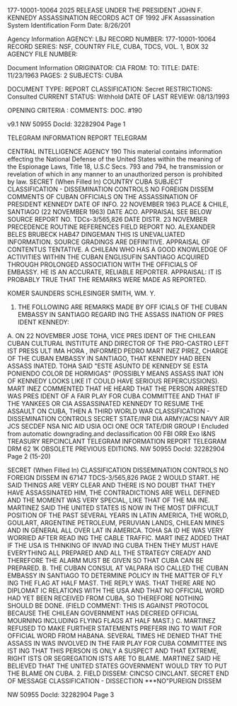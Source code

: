 177-10001-10064
2025 RELEASE UNDER THE PRESIDENT JOHN F. KENNEDY ASSASSINATION RECORDS ACT OF 1992
JFK Assassination System
Identification Form
Date: 8/26/201

Agency Information
AGENCY: LBJ
RECORD NUMBER: 177-10001-10064
RECORD SERIES: NSF, COUNTRY FILE, CUBA, TDCS, VOL. 1, BOX 32
AGENCY FILE NUMBER:

Document Information
ORIGINATOR: CIA
FROM:
TO:
TITLE:
DATE: 11/23/1963
PAGES: 2
SUBJECTS: CUBA

DOCUMENT TYPE: REPORT
CLASSIFICATION: Secret
RESTRICTIONS: Consulted
CURRENT STATUS: Withhold
DATE OF LAST REVIEW: 08/13/1993

OPENING CRITERIA :
COMMENTS: DOC. #190

v9.1
NW 50955 DocId: 32282904 Page 1

TELEGRAM INFORMATION REPORT TELEGRAM

CENTRAL INTELLIGENCE AGENCY
190
This material contains information effecting the National Defense of the United States within the meaning of the Espionage Laws, Title 18, U.S.C Secs.
793 and 794, he transmission or revelation of which in any manner to an unauthorized person is prohibited by law.
SECRET
(When Filled In)
COUNTRY CUBA
SUBJECT
CLASSIFICATION - DISSEMINATION CONTROLS
NO FOREIGN DISSEM
COMMENTS OF CUBAN OFFICIALS ON THE
ASSASSINATION OF PRESIDENT KENNEDY
DATE OF
INFO.
22 NOVEMBER 1963
PLACE &
CHILE, SANTIAGO (22 NOVEMBER 1963)
DATE ACO.
APPRAISAL SEE BELOW
SOURCE
REPORT NO. TDCs-3/565,826
DATE DISTR. 23 NOVEMBER
PRECEDENCE ROUTINE
REFERENCES
FIELD REPORT NO.
ALEXANDER
BELES
BRUBECK
HAB47
DINGEMAN
THIS IS UNEVALUATED INFORMATION. SOURCE GRADINGS ARE DEFINITIVE. APPRAISAL OF CONTENTUS TENTATIVE.
A CHILEAN WHO HAS A GOOD KNOWLEDGE OF ACTIVITIES WITHIN THE CUBAN ENGLISUFIN
SANTIAGO ACQUIRED THROUGH PROLONGED ASSOCIATION WITH THE OFFICIALS OF EMBASSY.
HE IS AN ACCURATE, RELIABLE REPORTER.
APPRAISAL: IT IS PROBABLY TRUE THAT THE REMARKS WERE MADE AS REPORTED.

KOMER
SAUNDERS
SCHLESINGER
SMITH, WM. Y.
1. THE FOLLOWING ARE REMARKS MADE BY OFF ICIALS OF THE CUBAN EMBASSY IN SANTIAGO
REGARD ING THE ASSASS INATION OF PRES IDENT KENNEDY:

A. ON 22 NOVEMBER JOSE TOHA, VICE PRES IDENT OF THE CHILEAN CUBAN CULTURAL
INSTITUTE AND DIRECTOR OF THE PRO-CASTRO LEFT IST PRESS ULT IMA HORA , INFORMED
PEDRO MART INEZ PIREZ, CHARGE OF THE CUBAN EMBASSY IN SANTIAGO, THAT KENNEDY HAD
BEEN ASSASS INATED. TOHA SAID "ESTE ASUNTO DE KENNEDY SE ESTA PONIENDO COLOR DE
HORMIGAS" (POSSIBLY MEANS ASSASS INAT ION OF KENNEDY LOOKS LIKE IT COULD HAVE
SERIOUS REPERCUSSIONS). MART INEZ COMMENTED THAT HE HEARD THAT THE PERSON
ARRESTED WAS PRES IDENT OF A FAIR PLAY FOR CUBA COMMITTEE AND THAT IF THE YANKEES
OR CIA ASSASSINATED KENNEDY TO RESUME THE ASSAULT ON CUBA, THEN A THIRD WORLD WAR
CLASSIFICATION - DISSEMINATION CONTROLS
SECRET
STATE/INR DIA ARMY/ACSI NAVY AIR JCS SECDEF NSA NIC AID USIA OCI ONE OCR
TATE/DIR
GROUP I
Encluded from automatic
downgrading.and
declassification
00
FBI
ORR
Exo
I&NS TREASURY REPCINCLANT
TELEGRAM INFORMATION REPORT TELEGRAM
DRM
62 1K OBSOLETE PREVIOUS EDITIONS.
NW 50955 DocId: 32282904 Page 2
(15-20)

SECRET
(When Filled In)
CLASSIFICATION DISSEMINATION CONTROLS
NO FOREIGN DISSEM
IN 67147
TDCS-3/565,826
PAGE 2
WOULD START. HE SAID THINGS ARE VERY CLEAR AND THERE IS NO DOUBT THAT THEY
HAVE ASSASSINATED HIM, THE CONTRADICTIONS ARE WELL DEFINED AND THE MOMENT WAS
VERY SPECIAL, LIKE THAT OF THE MA INE. MARTINEZ SAID THE UNITED STATES IS NOW
IN THE MOST DIFFICULT POSITION OF THE PAST SEVERAL YEARS IN LATIN AMERICA,
THE WORLD, GOULART, ARGENTINE PETROLEUM, PERUVIAN LANDS, CHILEAN MINES AND IN
GENERAL ALL OVER LAT IN AMERICA. TOHA SA ID HE WAS VERY WORRIED AFTER READ ING
THE CABLE TRAFFIC. MART INEZ ADDED THAT IF THE USA IS THINKING OF INVAD ING
CUBA THEN THEY MUST HAVE EVERYTHING ALL PREPARED AND ALL THE STRATEGY CREADY AND
THEREFORE THE ALARM MUST BE GIVEN SO THAT CUBA CAN BE PREPARED.
B. THE CUBAN CONSUL AT VALPARA ISO CALLED THE CUBAN EMBASSY IN SANTIAGO TO
DETERMINE POLICY IN THE MATTER OF FLY ING THE FLAG AT HALF MAST. THE REPLY WAS.
THAT THERE ARE NO DIPLOMAT IC RELATIONS WITH THE USA AND THAT NO OFFICIAL WORD
HAD YET BEEN RECEIVED FROM CUBA, SO THEREFORE NOTHING SHOULD BE DONE. (FIELD
COMMENT: THIS IS AGAINST PROTOCOL BECAUSE THE CHILEAN GOVERNMENT HAS DECREED
OFFICIAL MOURNING INCLUDING FLYING FLAGS AT HALF MAST.)
C. MARTINEZ REFUSED TO MAKE FURTHER STATEMENTS PREFERR ING TO WAIT FOR
OFFICIAL WORD FROM HABANA. SEVERAL TIMES HE DENIED THAT THE ASSASS IN WAS
INVOLVED IN THE FAIR PLAY FOR CUBA COMMITTEE INS IST ING THAT THIS PERSON IS ONLY
A SUSPECT AND THAT EXTREME, RIGHT ISTS OR SEGREGATION ISTS ARE TO BLAME. MARTINEZ
SAID HE BELIEVED THAT THE UNITED STATES GOVERNMENT WOULD TRY TO PUT THE BLAME
ON CUBA.
2. FIELD DISSEM: CINCSO CINCLANT.
SECRET
END OF MESSAGE
CLASSIFICATION - DISSECTION
***NO"PUREIGN DISSEM

NW 50955 DocId: 32282904 Page 3
